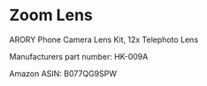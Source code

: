 # Zoom Lens

ARORY Phone Camera Lens Kit, 12x Telephoto Lens

Manufacturers part number: HK-009A

Amazon ASIN: B077QG9SPW
